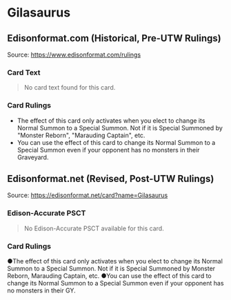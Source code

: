 # Gilasaurus

## Edisonformat.com (Historical, Pre-UTW Rulings)

Source: https://www.edisonformat.com/rulings

### Card Text

> No card text found for this card.

### Card Rulings

*   The effect of this card only activates when you elect to change its Normal Summon to a Special Summon. Not if it is Special Summoned by "Monster Reborn", "Marauding Captain", etc.
*   You can use the effect of this card to change its Normal Summon to a Special Summon even if your opponent has no monsters in their Graveyard.

## Edisonformat.net (Revised, Post-UTW Rulings)

Source: https://edisonformat.net/card?name=Gilasaurus

### Edison-Accurate PSCT

> No Edison-Accurate PSCT available for this card.

### Card Rulings

●The effect of this card only activates when you elect to change its Normal Summon to a Special Summon. Not if it is Special Summoned by Monster Reborn, Marauding Captain, etc.
●You can use the effect of this card to change its Normal Summon to a Special Summon even if your opponent has no monsters in their GY.
            